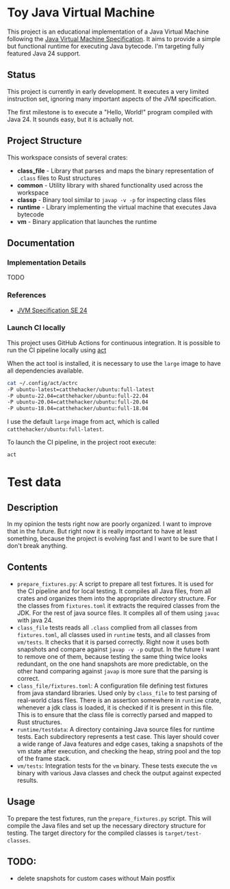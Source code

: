 # Toy Java Virtual Machine

This project is an educational implementation of a Java Virtual Machine following
the [Java Virtual Machine Specification](https://docs.oracle.com/javase/specs/jvms/se24/html/). It aims to provide a
simple but functional runtime for executing Java bytecode. I'm targeting fully featured Java 24 support.

## Status

This project is currently in early development. It executes a very limited instruction set, ignoring many important
aspects of the JVM specification.

The first milestone is to execute a "Hello, World!" program compiled with Java 24. It sounds easy, but it is actually
not.

## Project Structure

This workspace consists of several crates:

- **class_file** - Library that parses and maps the binary representation of `.class` files to Rust structures
- **common** - Utility library with shared functionality used across the workspace
- **classp** - Binary tool similar to `javap -v -p` for inspecting class files
- **runtime** - Library implementing the virtual machine that executes Java bytecode
- **vm** - Binary application that launches the runtime

## Documentation

### Implementation Details

TODO

### References

- [JVM Specification SE 24](https://docs.oracle.com/javase/specs/jvms/se24/html/)

### Launch CI locally

This project uses GitHub Actions for continuous integration. It is possible to run the CI pipeline locally
using [act](https://github.com/nektos/act.git)

When the act tool is installed, it is necessary to use the `large` image to have all dependencies available.

```bash
cat ~/.config/act/actrc
-P ubuntu-latest=catthehacker/ubuntu:full-latest
-P ubuntu-22.04=catthehacker/ubuntu:full-22.04
-P ubuntu-20.04=catthehacker/ubuntu:full-20.04
-P ubuntu-18.04=catthehacker/ubuntu:full-18.04
```

I use the default `large` image from act, which is called `catthehacker/ubuntu:full-latest`.

To launch the CI pipeline, in the project root execute:

```bash
act
```

# Test data

## Description

In my opinion the tests right now are poorly organized. I want to improve that in the future. But right now
it is really important to have at least something, because the project is evolving fast and I want to be sure
that I don't break anything.

## Contents

- `prepare_fixtures.py`: A script to prepare all test fixtures. It is used for the CI pipeline and for local testing.
  It compiles all Java files, from all crates and organizes them into the appropriate directory structure. For the
  classes from `fixtures.toml` it extracts the required classes from the JDK. For the rest of java source files. It
  compiles all of them using `javac` with java 24.
- `class_file` tests reads all `.class` complied from all classes from `fixtures.toml`, all classes used in `runtime`
  tests, and all classes from `vm/tests`. It checks that it is parsed correctly. Right now it uses both snapshots
  and compare against `javap -v -p` output. In the future I want to remove one of them, because testing the same thing
  twice looks redundant, on the one hand snapshots are more predictable, on the other hand comparing against `javap` is
  more sure that the parsing is correct.
- `class_file/fixtures.toml`: A configuration file defining test fixtures from java standard libraries. Used only by
  `class_file` to test parsing of real-world class files. There is an assertion somewhere in `runtime` crate, whenever
  a jdk class is loaded, it is checked if it is present in this file. This is to ensure that the class file is correctly
  parsed and mapped to Rust structures.
- `runtime/testdata`: A directory containing Java source files for runtime tests. Each subdirectory represents a test
  case. This layer should cover a wide range of Java features and edge cases, taking a snapshots of the vm state after
  execution, and checking the heap, string pool and the top of the frame stack.
- `vm/tests`: Integration tests for the `vm` binary. These tests execute the `vm` binary with various Java classes
  and check the output against expected results.

## Usage

To prepare the test fixtures, run the `prepare_fixtures.py` script. This will compile the Java files and set up
the necessary directory structure for testing. The target directory for the compiled classes is `target/test-classes`.

## TODO:

- delete snapshots for custom cases without Main postfix
